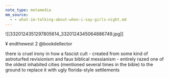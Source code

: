 ```yaml
---
note_type: metamedia
mm_source:
  - - what-im-talking-about-when-i-say-girls-night.md
---
```


![[3320124351297805614_3320124345064886749.jpg]]

¥ endthewest 2
@bookdellector

there is cruel irony in how a fascist cult - created
from some kind of astroturfed revisionism and
faux biblical messianism - entirely razed one of
the oldest inhabited cities (mentioned several
times in the bible) to the ground to replace it
with ugly florida-style settlements


